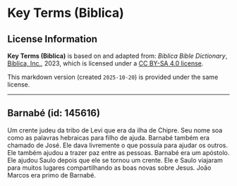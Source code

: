 # Key Terms (Biblica)

## License Information

**Key Terms (Biblica)** is based on and adapted from: _Biblica Bible Dictionary_, [Biblica, Inc.](https://www.biblica.com/), 2023, which is licensed under a [CC BY-SA 4.0 license](https://creativecommons.org/licenses/by-sa/4.0/legalcode.en).

This markdown version (created `2025-10-20`) is provided under the same license.



--------------------------------

## Barnabé (id: 145616)

Um crente judeu da tribo de Levi que era da ilha de Chipre. Seu nome soa como as palavras hebraicas para filho de ajuda. Barnabé também era chamado de José. Ele dava livremente o que possuía para ajudar os outros. Ele também ajudou a trazer paz entre as pessoas. Barnabé era um apóstolo. Ele ajudou Saulo depois que ele se tornou um crente. Ele e Saulo viajaram para muitos lugares compartilhando as boas novas sobre Jesus. João Marcos era primo de Barnabé.


